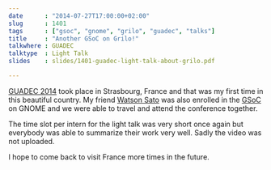 ```yaml
---
date      : "2014-07-27T17:00:00+02:00"
slug      : 1401
tags      : ["gsoc", "gnome", "grilo", "guadec", "talks"]
title     : "Another GSoC on Grilo!"
talkwhere : GUADEC
talktype  : Light Talk
slides    : slides/1401-guadec-light-talk-about-grilo.pdf

---
```


[GUADEC 2014](https://2014.guadec.org) took place in Strasbourg, France and that
was my first time in this beautiful country. My friend [Watson
Sato](https://yuumasato.wordpress.com/) was also enrolled in the
[GSoC](https://developers.google.com/open-source/gsoc/) on GNOME and we were
able to travel and attend the conference together.

The time slot per intern for the light talk was very short once again but
everybody was able to summarize their work very well. Sadly the video was not
uploaded.

I hope to come back to visit France more times in the future.
